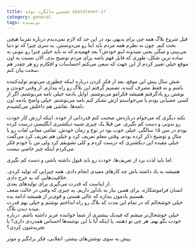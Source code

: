```yaml
---
title: ششمین سالگرد تولد spacelover.ir
category: general
tags: نویسنده 
---
```


قبل شروع بلاگ همه چی برام بدیهی بود در این حد که لازم نمی‌دیدم درباره تقریبا هیچی بحث کنم. چون به نظرم همه مردم باید اینا رو می‌دونستن. یه سری چیزا که تو دنیا می‌بینی و میگی یعنی نمیدونه اینو خودش؟ بعد فهمیدم که نه باید خیلی چیزا رو بتونی به ساده ترین شکل، طوری که قابل فهم باشه برای مردم توضیح بدی. الان نسبت به اون موقع خیلی تغییر کردم از این جهت که سعی می‌کنم احساسات و افکارم رو هر چقدر هم سخت بیان کنم.

شش سال پیش این موقع، بعد از فکر کردن درباره اینکه چطوری می‌تونم تولیدکننده باشم و نه فقط مصرف کننده، تصمیم گرفتم این بلاگ رو راه بندازم. از وقتی خوندن و نوشتن رو یادگرفتم همیشه فکرامو می‌نوشتم. اوایل یادمه خیلی نامه می‌نوشتم. اگر از کسی عصبانی بودم یا می‌خواستم ازش تشکر کنم نامه می‌نوشتم. خیلی واضح یادمه اون نامه‌ها. نقاشی هم داخلش می‌کشیدم. 


نکته دیگری که می‌خوام درباره‌ش صحبت کنم قدردانی از خوده. اینکه ارزش کار خودت رو بدونی و دست کم نگیری. من قبلا یک چیزی شبیه دیکشنری انگلیسی درست کرده بودم در سن ۱۵ سالگی. خیلی خوب بود در نوع و زمان خودش. تمامی معانی لغات رو با مثال و توضیح ذکر کرده بودم. وقتی معلم تعریف کرد و خیلی هم تعریف کرد می‌گفت خیلی مقیده این دیکشنری که درست کردم و کلی تشویقم کرد ولی من با خودم فکر می‌کردم اینکه چیز خاصی نیست.

اما باید لذت برد از تعریف‌ها. خودت رو باید قبول داشته باشی و دست کم نگیری. 


همیشه به یاد داشته باش چه کارهای مفیدی انجام دادی. همه چیزایی که تولید کردی. خلاقیت‌هایی که به خرج دادی. <br>
از ایناست که قدرت می‌گیری برای تولیدهای بعدی. <br>
انسان فراموشکاره. برای همین نیاز به یادآور داریم. یه چیزی که وقتی در حالت ضعف هستیم یادمون بندازه که عالی هستی و قوی‌تر از همیشه ادامه بده. <br>
خیلی خوشحالم که در تمام این مدت که بلاگ رو راه انداختم نوشتم و خیلی بهم قدرت میده دیدن بلاگ. <br>
خیلی خوشحال‌تر میشم که فیدبک بیشتری از شما خواننده عزیز داشته باشم. درباره خودت بگو بهم. هر چی تو ذهنته. یا اینکه آیا با این نوشته‌ها احساس همدردی داری؟ یا تجربه‌شون کردی‌؟


پیش به سوی نوشتن‌های بیشتر، انقلابی، فکر برانگیز و موثر.

